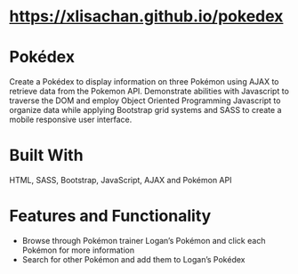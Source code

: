 # <a href="https://xlisachan.github.io/">https://xlisachan.github.io/pokedex</a>
# Pokédex
Create a Pokédex to display information on three Pokémon using AJAX to retrieve data from the Pokemon API. Demonstrate abilities with Javascript to traverse the DOM and employ Object Oriented Programming Javascript to organize data while applying Bootstrap grid systems and SASS to create a mobile responsive user interface. 

# Built With
HTML, SASS, Bootstrap, JavaScript, AJAX and Pokémon API

# Features and Functionality
* Browse through Pokémon trainer Logan’s Pokémon and click each Pokémon for more information
* Search for other Pokémon and add them to Logan’s Pokédex
